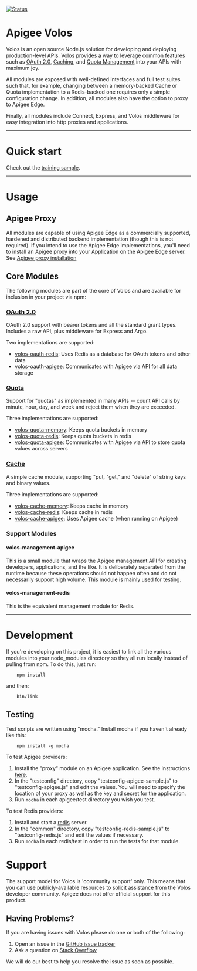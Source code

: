 [![Status](https://coveralls.io/repos/github/apigee-127/volos/badge.svg?branch=master)](https://coveralls.io/github/apigee-127/volos?branch=master)

Apigee Volos
============

Volos is an open source Node.js solution for developing and deploying production-level APIs. Volos provides a way to
leverage common features such as [OAuth 2.0](#oauth), [Caching](#cache), and [Quota Management](#quota) into your
APIs with maximum joy.

All modules are exposed with well-defined interfaces and full test suites such that, for example, changing between a
memory-backed Cache or Quota implementation to a Redis-backed one requires only a simple configuration change. In
addition, all modules also have the option to proxy to Apigee Edge.

Finally, all modules include Connect, Express, and Volos middleware for easy integration into http proxies and
applications.

***

Quick start
===========
Check out the [training sample](samples/training/README.md).

***

Usage
=====

Apigee Proxy
------------
All modules are capable of using Apigee Edge as a commercially supported, hardened and distributed backend
implementation (though this is not required). If you intend to use the Apigee Edge implementations, you'll need to
install an Apigee proxy into your Application on the Apigee Edge server. 
See [Apigee proxy installation](https://github.com/apigee-127/apigee-remote-proxy)

Core Modules
------------
The following modules are part of the core of Volos and are available for inclusion in your project via npm:

### [OAuth 2.0](id:oauth)

OAuth 2.0 support with bearer tokens and all the standard grant types. Includes a raw API, plus middleware for
Express and Argo.

Two implementations are supported:

* [volos-oauth-redis](https://www.npmjs.org/package/volos-oauth-redis): Uses Redis as a database for OAuth tokens and other data
* [volos-oauth-apigee](https://www.npmjs.org/package/volos-oauth-apigee): Communicates with Apigee via API for all data storage

### [Quota](id:quota)

Support for "quotas" as implemented in many APIs -- count API calls by minute, hour, day, and week and reject them
when they are exceeded.

Three implementations are supported:

* [volos-quota-memory](https://www.npmjs.org/package/volos-quota-memory): Keeps quota buckets in memory
* [volos-quota-redis](https://www.npmjs.org/package/volos-quota-redis):  Keeps quota buckets in redis
* [volos-quota-apigee](https://www.npmjs.org/package/volos-quota-apigee): Communicates with Apigee via API to store quota values across servers

### [Cache](id:cache)

A simple cache module, supporting "put, "get," and "delete" of string keys and binary values.

Three implementations are supported:

* [volos-cache-memory](https://www.npmjs.org/package/volos-cache-memory): Keeps cache in memory
* [volos-cache-redis](https://www.npmjs.org/package/volos-cache-redis):  Keeps cache in redis
* [volos-cache-apigee](https://www.npmjs.org/package/volos-cache-apigee):  Uses Apigee cache (when running on Apigee)

### Support Modules

#### volos-management-apigee

This is a small module that wraps the Apigee management API for creating developers, applications, and the like.
It is deliberately separated from the runtime because these operations should not happen often and do not
necessarily support high volume. This module is mainly used for testing.

#### volos-management-redis

This is the equivalent management module for Redis.

***

Development
===========
If you're developing on this project, it is easiest to link all the various modules into your node_modules directory
so they all run locally instead of pulling from npm. To do this, just run:

        npm install

and then:

        bin/link

Testing
-------
Test scripts are written using "mocha." Install mocha if you haven't already like this:

        npm install -g mocha

To test Apigee providers:

1. Install the "proxy" module on an Apigee application. See the instructions [here](https://github.com/apigee-127/apigee-remote-proxy).
2. In the "testconfig" directory, copy "testconfig-apigee-sample.js" to "testconfig-apigee.js" and edit the values. 
   You will need to specify the location of your proxy as well as the key and secret for the application.
3. Run `mocha` in each apigee/test directory you wish you test.

To test Redis providers:

1. Install and start a [redis](http://redis.io) server.
2. In the "common" directory, copy "testconfig-redis-sample.js" to "testconfig-redis.js" and edit the values if necessary.
3. Run `mocha` in each redis/test in order to run the tests for that module.


Support
=======

The support model for Volos is 'community support' only.  This means that you can use publicly-available resources
to solicit assistance from the Volos developer community. Apigee does not offer official support for this product.

Having Problems?
----------------

If you are having issues with Volos please do one or both of the following:

1. Open an issue in the [GitHub issue tracker](https://github.com/apigee-127/volos/issues)
2. Ask a question on [Stack Overflow](http://stackoverflow.com)

We will do our best to help you resolve the issue as soon as possible.

